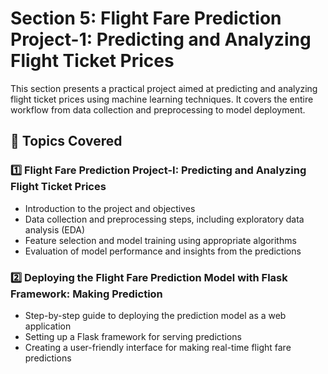 # Section 5: Flight Fare Prediction Project-1: Predicting and Analyzing Flight Ticket Prices

This section presents a practical project aimed at predicting and analyzing flight ticket prices using machine learning techniques. It covers the entire workflow from data collection and preprocessing to model deployment.

## 📌 Topics Covered

### 1️⃣ Flight Fare Prediction Project-I: Predicting and Analyzing Flight Ticket Prices
   - Introduction to the project and objectives
   - Data collection and preprocessing steps, including exploratory data analysis (EDA)
   - Feature selection and model training using appropriate algorithms
   - Evaluation of model performance and insights from the predictions

### 2️⃣ Deploying the Flight Fare Prediction Model with Flask Framework: Making Prediction
   - Step-by-step guide to deploying the prediction model as a web application
   - Setting up a Flask framework for serving predictions
   - Creating a user-friendly interface for making real-time flight fare predictions